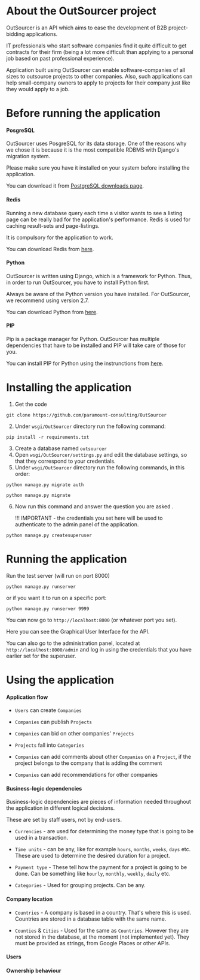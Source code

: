 About the OutSourcer project
===================

OutSourcer is an API which aims to ease the development of B2B project-bidding applications.

IT professionals who start software companies find it quite difficult to get contracts for their firm (being a lot more difficult than applying to a personal job based on past professional experience).

Application built using OutSourcer can enable software-companies of all sizes to outsource projects to other companies. Also, such applications can help small-company owners to apply to projects for their company just like they would apply to a job.

Before running the application
===================

#### PosgreSQL
OutSourcer uses PosgreSQL for its data storage. 
One of the reasons why we chose it is because it is the most compatible RDBMS with Django's migration system.

Please make sure you have it installed on your system before installing the application.

You can download it from <a href="https://www.postgresql.org/download/" target="_blank">PostgreSQL downloads page</a>.

#### Redis
Running a new database query each time a visitor wants to see a listing page can be really bad for the application's performance. Redis is used for caching result-sets and page-listings. 

It is compulsory for the application to work.

You can download Redis from <a href="https://redis.io/download" target="_blank">here</a>.

#### Python
OutSourcer is written using Django, which is a framework for Python. Thus, in order to run OutSourcer, you have to install Python first. 

Always be aware of the Python version you have installed. For OutSourcer, we recommend using version 2.7.

You can download Python from <a href="https://www.python.org/downloads/" target="_blank">here</a>.

#### PIP
Pip is a package manager for Python. OutSourcer has multiple dependencies that have to be installed and PIP will take care of those for you.

You can install PIP for Python using the instrunctions from <a href="https://pip.pypa.io/en/stable/installing/" target="_blank">here</a>.

Installing the application
===================

1. Get the code

```
git clone https://github.com/paramount-consulting/OutSourcer
```
2. Under `wsgi/OutSourcer` directory run the following command:


```
pip install -r requirements.txt
``` 
3. Create a database named `outsourcer`
4. Open `wsgi/OutSourcer/settings.py` and edit the database settings, so that they correspond to your credentials.
5. Under `wsgi/OutSourcer` directory run the following commands, in this order:


```
python manage.py migrate auth
```
```
python manage.py migrate
```
6. Now run this command and answer the question you are asked .

    !!! IMPORTANT - the credentials you set here will be used to authenticate to the admin panel of the application.


```
python manage.py createsuperuser
```

Running the application
===================

Run the test server (will run on port 8000)
```
python manage.py runserver
```
or if you want it to run on a specific port:
```
python manage.py runserver 9999
```

You can now go to `http://localhost:8000` (or whatever port you set).

Here you can see the Graphical User Interface for the API.

You can also go to the administration panel, located at  `http://localhost:8000/admin` and log in using the credentials that you have earlier set for the superuser.

Using the application
===================

#### Application flow
- `Users` can create `Companies`

- `Companies` can publish `Projects`

- `Companies` can bid on other companies' `Projects`

- `Projects` fall into `Categories`

- `Companies` can add comments about other `Companies` on a `Project`, if the project belongs to the company that is adding the comment

- `Companies` can add recommendations for other companies

#### Business-logic dependencies

Business-logic dependencies are pieces of information needed throughout the application in different logical decisions.

These are set by staff users, not by end-users.

- `Currencies` - are used for determining the money type that is going to be used in a transaction.

- `Time units` - can be any, like for example `hours`, `months`, `weeks`, `days` etc. These are used to determine the desired duration for a project.

- `Payment type` - These tell how the payment for a project is going to be done. Can be something like `hourly`, `monthly`, `weekly`, `daily` etc.

- `Categories` - Used for grouping projects. Can be any.

#### Company location

- `Countries` - A company is based in a country. That's where this is used. Countries are stored in a database table with the same name.

- `Counties` & `Cities` - Used for the same as `Countries`. However they are not stored in the database, at the moment (not implemented yet). They must be provided as strings, from Google Places or other APIs.

#### Users

#### Ownership behaviour







